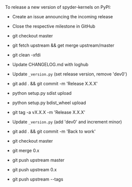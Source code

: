To release a new version of spyder-kernels on PyPI:

* Create an issue announcing the incoming release

* Close the respective milestone in GitHub

* git checkout master

* git fetch upstream && get merge upstream/master

* git clean -xfdi

* Update CHANGELOG.md with loghub

* Update `_version.py` (set release version, remove 'dev0')

* git add . && git commit -m 'Release X.X.X'

* python setup.py sdist upload

* python setup.py bdist_wheel upload

* git tag -a vX.X.X -m 'Release X.X.X'

* Update `_version.py` (add 'dev0' and increment minor)

* git add . && git commit -m 'Back to work'

* git checkout master

* git merge 0.x

* git push upstream master

* git push upstream 0.x

* git push upstream --tags
